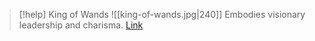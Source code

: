 > [!help]  King of Wands
> ![[king-of-wands.jpg|240]]
> Embodies visionary leadership and charisma.
> [Link](https://daily-tarot.squarespace.com/king-of-wands)